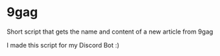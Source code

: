# 9gag
Short script that gets the name and content of a new article from 9gag

I made this script for my Discord Bot :)

